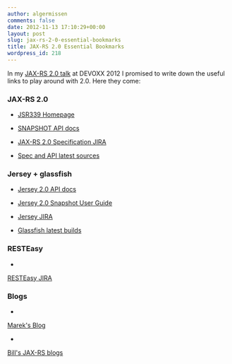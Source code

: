 ```yaml
---
author: algermissen
comments: false
date: 2012-11-13 17:10:29+00:00
layout: post
slug: jax-rs-2-0-essential-bookmarks
title: JAX-RS 2.0 Essential Bookmarks
wordpress_id: 218
---
```


In my [JAX-RS 2.0 talk](http://www.slideshare.net/algermissen/jaxrs-20-new-features) at DEVOXX 2012 I promised to write down the useful links to play around with 2.0. Here they come:



### JAX-RS 2.0






	
  * [JSR339 Homepage](http://www.jcp.org/en/jsr/detail?id=339`)


	
  * [SNAPSHOT API docs](http://jax-rs-spec.java.net/nonav/2.0-SNAPSHOT/apidocs/)


	
  * [JAX-RS 2.0 Specification JIRA](http://java.net/jira/browse/JAX_RS_SPEC)


	
  * [Spec and API latest sources](http://java.net/projects/jax-rs-spec/sources/git/show)






### Jersey + glassfish






	
  * [Jersey 2.0 API docs](http://jersey.java.net/nonav/apidocs/snapshot/jersey/)


        
  * [Jersey 2.0 Snapshot User Guide](http://jersey.java.net/nonav/documentation/snapshot/index.html)



	
  * [Jersey JIRA](http://java.net/jira/browse/JERSEY/)



	
  * [Glassfish latest builds](http://dlc.sun.com.edgesuite.net/glassfish/4.0/promoted/)





### RESTEasy






  * 
[RESTEasy JIRA](https://issues.jboss.org/browse/RESTEASY)






### Blogs






  * 
[Marek's Blog](http://marek.potociar.net)



  * 
[Bill's JAX-RS blogs](http://bill.burkecentral.com/category/jax-rs/)



